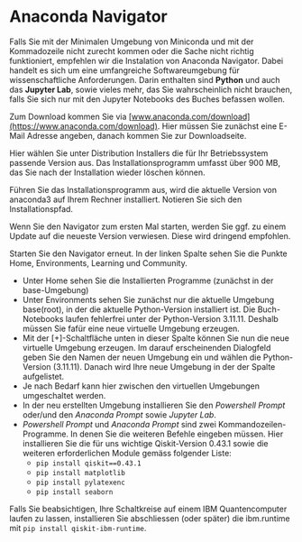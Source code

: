 # Anaconda Navigator

Falls Sie mit der Minimalen Umgebung von Miniconda und mit der Kommadozeile nicht zurecht kommen oder die Sache nicht richtig funktioniert, empfehlen wir die Instalation von Anaconda Navigator. Dabei handelt es sich um eine umfangreiche Softwareumgebung für wissenschaftliche Anforderungen. Darin enthalten sind **Python** und auch das **Jupyter Lab**, sowie vieles mehr, das Sie wahrscheinlich nicht brauchen, falls Sie sich nur mit den Jupyter Notebooks des Buches befassen wollen. 

Zum Download kommen Sie via [www.anaconda.com/download](https://www.anaconda.com/download). Hier müssen Sie zunächst eine E-Mail Adresse angeben, danach kommen Sie zur Downloadseite.

Hier wählen Sie unter Distribution Installers die für Ihr Betriebssystem passende Version aus. Das Installationsprogramm umfasst über 900 MB, das Sie nach der Installation wieder löschen können.

Führen Sie das Installationsprogramm aus, wird die aktuelle Version von anaconda3 auf Ihrem Rechner installiert. Notieren Sie sich den Installationspfad. 

Wenn Sie den Navigator zum ersten Mal starten, werden Sie ggf. zu einem Update auf die neueste Version verwiesen. Diese wird dringend empfohlen.

Starten Sie den Navigator erneut. In der linken Spalte sehen Sie die Punkte Home, Environments, Learning und Community.

- Unter Home sehen Sie die Installierten Programme (zunächst in der base-Umgebung)
- Unter Environments sehen Sie zunächst nur die aktuelle Umgebung base(root), in der die aktuelle Python-Version installiert ist. Die Buch-Notebooks laufen fehlerfrei unter der Python-Version 3.11.11. Deshalb müssen Sie fafür eine neue virtuelle Umgebung erzeugen.
- Mit der [+]-Schaltfläche unten in dieser Spalte können Sie nun die neue virtuelle Umgebung erzeugen. Im darauf erscheinenden Dialogfeld geben Sie den Namen der neuen Umgebung ein und wählen die Python-Version (3.11.11). Danach wird Ihre neue Umgebung in der der Spalte aufgelistet.
- Je nach Bedarf kann hier zwischen den virtuellen Umgebungen umgeschaltet werden.
- In der neu erstellten Umgebung installieren Sie den *Powershell Prompt* oder/und den *Anaconda Prompt* sowie *Jupyter Lab*.
- *Powershell Prompt* und *Anaconda Prompt* sind zwei Kommandozeilen-Programme. In denen Sie die weiteren Befehle eingeben müssen. Hier installieren Sie die für uns wichtige Qiskit-Version 0.43.1 sowie die weiteren erforderlichen Module gemäss folgender Liste:
    - `pip install qiskit==0.43.1`
    - `pip install matplotlib`
    - `pip install pylatexenc`
    - `pip install seaborn`

Falls Sie beabsichtigen, Ihre Schaltkreise auf einem IBM Quantencomputer laufen zu lassen, installieren Sie abschliessen (oder später) die ibm.runtime mit `pip install qiskit-ibm-runtime`.


 

